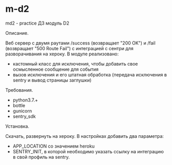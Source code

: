# m-d2
md2 - practice
ДЗ модуль D2

Описание.

Веб сервер с двумя раутами /success (возвращает "200 OK") и /fail (возвращает "500 Route Fail") с интеграцией с сентри для разворачивания на хероку.
В модуле реализовано:
- кастомный класс для исключения, чтобы добавить свое осмысленное сообщение для события
- вызов исключения и его штатная обработка (передача исключения в sentry и вывод страницы заглушки)

Требования.

- python3.7.+
- bottle
- gunicorn
- sentry_sdk

Установка.

Скачать, развернуть на хероку.
В настройках добавить два параметра:
- APP_LOCATION со значением heroku
- SENTRY_INIT, в которой необходимо указать ссылку на интеграцию в свой профиль на sentry.
